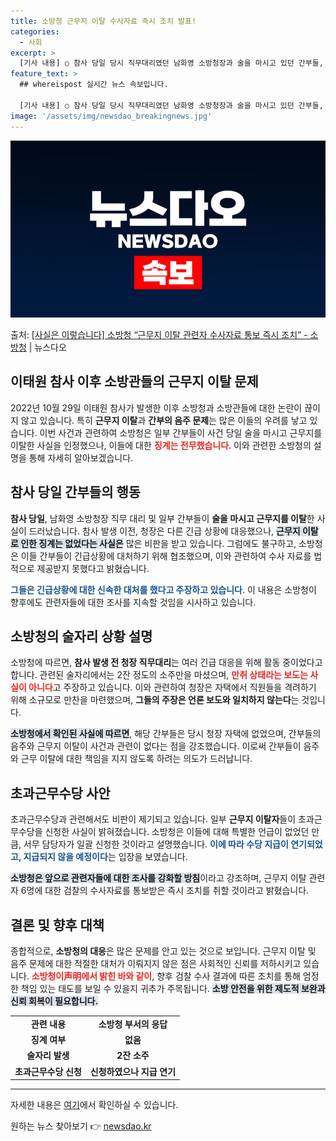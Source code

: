 ```yaml
---
title: 소방청 근무지 이탈 수사자료 즉시 조치 발표!
categories:
  - 사회
excerpt: >
  [기사 내용] ○ 참사 당일 당시 직무대리였던 남화영 소방청장과 술을 마시고 있던 간부들, 그리고 근무지를 …
feature_text: >
  ## whereispost 실시간 뉴스 속보입니다.

  [기사 내용] ○ 참사 당일 당시 직무대리였던 남화영 소방청장과 술을 마시고 있던 간부들, 그리고 근무지를 …
image: '/assets/img/newsdao_breakingnews.jpg'
---
```


![뉴스다오 속보](/assets/img/newsdao_breakingnews.jpg)

<p>출처: <a href="https://newsdao.kr/2318" rel="dofollow">[사실은 이렇습니다] 소방청 “근무지 이탈 관련자 수사자료 통보 즉시 조치”  - 소방청</a> | 뉴스다오</p>

<h2 data-ke-size="size26">이태원 참사 이후 소방관들의 근무지 이탈 문제</h2>

<p data-ke-size="size16">2022년 10월 29일 이태원 참사가 발생한 이후 소방청과 소방관들에 대한 논란이 끊이지 않고 있습니다. 특히 <b>근무지 이탈</b>과 <b>간부의 음주 문제</b>는 많은 이들의 우려를 낳고 있습니다. 이번 사건과 관련하여 소방청은 일부 간부들이 사건 당일 술을 마시고 근무지를 이탈한 사실을 인정했으나, 이들에 대한 <b><span style="color: #ee2323;">징계는 전무했습니다</span></b>. 이와 관련한 소방청의 설명을 통해 자세히 알아보겠습니다.</p>

<p data-ke-size="size16"></p>

<h2 data-ke-size="size26"> 참사 당일 간부들의 행동</h2>

<p data-ke-size="size16"><b>참사 당일</b>, 남화영 소방청장 직무 대리 및 일부 간부들이 <b>술을 마시고 근무지를 이탈</b>한 사실이 드러났습니다. 참사 발생 이전, 청장은 다른 긴급 상황에 대응했으나, <b><span style="background-color: #21538527;">근무지 이탈로 인한 징계는 없었다는 사실은</span></b> 많은 비판을 받고 있습니다. 그럼에도 불구하고, 소방청은 이들 간부들이 긴급상황에 대처하기 위해 협조했으며, 이와 관련하여 수사 자료를 법적으로 제공받지 못했다고 밝혔습니다.</p>

<p data-ke-size="size16"><b><span style="color: #1a5490;">그들은 긴급상황에 대한 신속한 대처를 했다고 주장하고 있습니다</span></b>. 이 내용은 소방청이 향후에도 관련자들에 대한 조사를 지속할 것임을 시사하고 있습니다.</p>

<h2 data-ke-size="size26">소방청의 술자리 상황 설명</h2>

<p data-ke-size="size16">소방청에 따르면, <b>참사 발생 전 청장 직무대리</b>는 여러 긴급 대응을 위해 활동 중이었다고 합니다. 관련된 술자리에서는 2잔 정도의 소주만을 마셨으며, <b><span style="color: #ee2323;">만취 상태라는 보도는 사실이 아니다</span></b>고 주장하고 있습니다. 이와 관련하여 청장은 자택에서 직원들을 격려하기 위해 소규모로 만찬을 마련했으며, <b>그들의 주장은 언론 보도와 일치하지 않는다</b>는 것입니다.</p>

<p data-ke-size="size16"><b><span style="background-color: #21538527;">소방청에서 확인된 사실에 따르면</span></b>, 해당 간부들은 당시 청장 자택에 없었으며, 간부들의 음주와 근무지 이탈이 사건과 관련이 없다는 점을 강조했습니다. 이로써 간부들이 음주와 근무 이탈에 대한 책임을 지지 않도록 하려는 의도가 드러납니다.</p>

<h2 data-ke-size="size26">초과근무수당 사안</h2>

<p data-ke-size="size16">초과근무수당과 관련해서도 비판이 제기되고 있습니다. 일부 <b>근무지 이탈자</b>들이 초과근무수당을 신청한 사실이 밝혀졌습니다. 소방청은 이들에 대해 특별한 언급이 없었던 만큼, 서무 담당자가 일괄 신청한 것이라고 설명했습니다. <b><span style="color: #1a5490;">이에 따라 수당 지급이 연기되었고, 지급되지 않을 예정이다</span></b>는 입장을 보였습니다.</p>

<p data-ke-size="size16"><b><span style="background-color: #21538527;">소방청은 앞으로 관련자들에 대한 조사를 강화할 방침</span></b>이라고 강조하며, 근무지 이탈 관련자 6명에 대한 검찰의 수사자료를 통보받은 즉시 조치를 취할 것이라고 밝혔습니다.</p>

<h2 data-ke-size="size26">결론 및 향후 대책</h2>

<p data-ke-size="size16"> 종합적으로, <b>소방청의 대응</b>은 많은 문제를 안고 있는 것으로 보입니다. 근무지 이탈 및 음주 문제에 대한 적절한 대처가 이뤄지지 않은 점은 사회적인 신뢰를 저하시키고 있습니다. <b><span style="color: #ee2323;">소방청이声明에서 밝힌 바와 같이</span></b>, 향후 검찰 수사 결과에 따른 조치를 통해 엄정한 책임 있는 태도를 보일 수 있을지 귀추가 주목됩니다. <b><span style="background-color: #21538527;">소방 안전을 위한 제도적 보완과 신뢰 회복이 필요합니다.</span></b></p>

<p data-ke-size="size16"></p>

<table>
    <tr>
        <td style="text-align: center; height: 17px;"><b>관련 내용</b></td>
        <td style="text-align: center; height: 17px;"><b>소방청 부서의 응답</b></td>
    </tr>
    <tr>
        <td style="text-align: center; height: 17px;"><b>징계 여부</b></td>
        <td style="text-align: center; height: 17px;"><b>없음</b></td>
    </tr>
    <tr>
        <td style="text-align: center; height: 17px;"><b>술자리 발생</b></td>
        <td style="text-align: center; height: 17px;"><b>2잔 소주</b></td>
    </tr>
    <tr>
        <td style="text-align: center; height: 17px;"><b>초과근무수당 신청</b></td>
        <td style="text-align: center; height: 17px;"><b>신청하였으나 지급 연기</b></td>
    </tr>
</table>

<hr/>
<p data-ke-size="size16">자세한 내용은 <a href="https://newsdao.kr/2318">여기</a>에서 확인하실 수 있습니다. </p> 

원하는 뉴스 찾아보기 👉 <a href="https://newsdao.kr" rel="dofollow">newsdao.kr</a>


